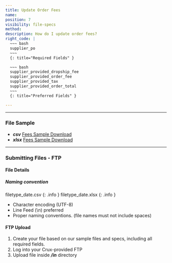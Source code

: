 ```yaml
---
title: Update Order Fees
name:
position: 7
visibility: file-specs
method:
description: How do I update order fees?
right_code: |
  ~~~ bash
  supplier_po
  ~~~
  {: title="Required Fields" }

  ~~~ bash
  supplier_provided_dropship_fee
  supplier_provided_order_fee
  supplier_provided_tax
  supplier_provided_order_total
  ~~~
  {: title="Preferred Fields" }

---
```


----
### File Sample

* ***csv*** <a href="https://s3-us-west-2.amazonaws.com/crux-kb/file-samples/supplier-use-cases/csv/fees_sample.csv">Fees Sample Download</a>
* ***xlsx*** <a href="https://s3-us-west-2.amazonaws.com/crux-kb/file-samples/supplier-use-cases/xlsx/fees_sample.xlsx">Fees Sample Download</a>

----
### Submitting Files - FTP

#### File Details

##### Naming convention

filetype_date.csv
{: .info }
filetype_date.xlsx
{: .info }

- Character encoding (UTF-8)
- Line Feed (\n) preferred
- Proper naming conventions. (file names must not include spaces)

#### FTP Upload
1.	Create your file based on our sample files and specs, including all required fields.
2.	Log into your Crux-provided FTP
3.	Upload file inside ***/in*** directory